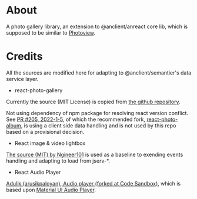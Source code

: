# About

A photo gallery library, an extension to @anclient/anreact core lib, which is supposed to be similar to [Photoview](https://github.com/photoview/photoview).

# Credits

All the sources are modified here for adapting to @anclient/semantier's data service layer.

- react-photo-gallery

Currently the source (MIT License) is copied from [the github repository](https://github.dev/neptunian/react-photo-gallery).

Not using dependency of npm package for resolving react version conflict. See [PR #205, 2022-1-5](https://github.com/neptunian/react-photo-gallery/pull/210), of which the recommended fork, [react-photo-album](https://react-photo-album.com/), is using a
client side data handling and is not used by this repo based on a provisional decision.

- React image & video lightbox

[The source (MIT) by Ngineer101](https://github.com/Ngineer101/react-image-video-lightbox)
is used as a baseline to exending events handling and adapting to load from jserv-*.

- React Audio Player

[Adulik (arusikpaloyan), Audio player (forked at Code Sandbox)](https://codesandbox.io/s/audio-player-forked-lxuloi?file=/src/App.js), which is based upon [Material UI Audio Player](https://github.com/Werter12/material-ui-audio-player).
